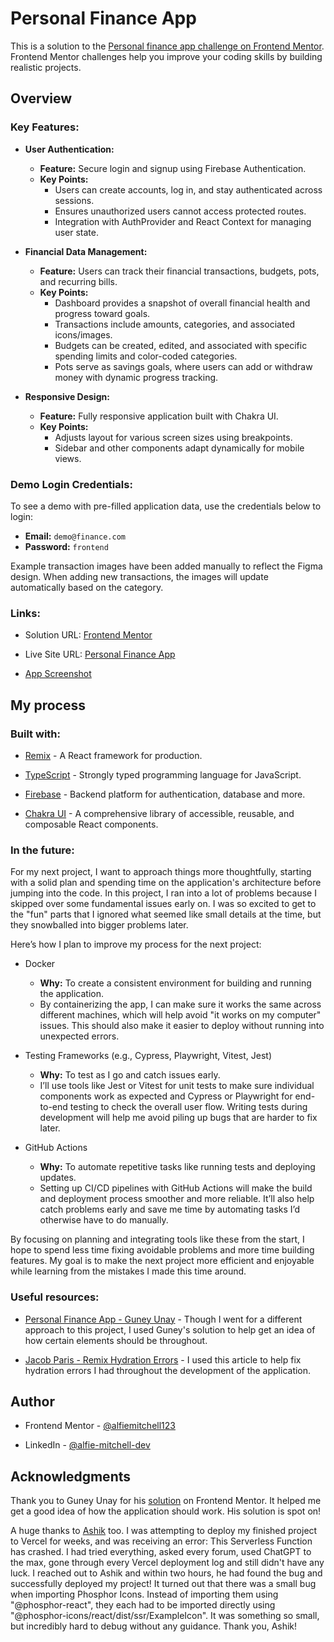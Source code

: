 # Personal Finance App


This is a solution to the [Personal finance app challenge on Frontend Mentor](https://www.frontendmentor.io/challenges/personal-finance-app-JfjtZgyMt1). Frontend Mentor challenges help you improve your coding skills by building realistic projects.
  

## Overview

  

### Key Features:

- **User Authentication:**
    - **Feature:** Secure login and signup using Firebase Authentication.
    - **Key Points:**
        -   Users can create accounts, log in, and stay authenticated across sessions.
        -   Ensures unauthorized users cannot access protected routes.
        -   Integration with AuthProvider and React Context for managing user state.

- **Financial Data Management:**
    - **Feature:** Users can track their financial transactions, budgets, pots, and recurring bills.
    -  **Key Points:**
        - Dashboard provides a snapshot of overall financial health and progress toward goals.
        -   Transactions include amounts, categories, and associated icons/images.
        -   Budgets can be created, edited, and associated with specific spending limits and color-coded categories.
        -   Pots serve as savings goals, where users can add or withdraw money with dynamic progress tracking.

- **Responsive Design:**

    - **Feature:** Fully responsive application built with Chakra UI.
    - **Key Points:**
        -   Adjusts layout for various screen sizes using breakpoints.
        -   Sidebar and other components adapt dynamically for mobile views.

### Demo Login Credentials:

To see a demo with pre-filled application data, use the credentials below to login:

- **Email:** `demo@finance.com`
- **Password:** `frontend`

Example transaction images have been added manually to reflect the Figma design. When adding new transactions, the images will update automatically based on the category.
  

### Links:

  

- Solution URL: [Frontend Mentor](https://www.frontendmentor.io/solutions/full-stack-personal-finance-app-with-remix-firebase-and-chakra-ui-nNaYk8-i5w)

- Live Site URL: [Personal Finance App](https://personal-finance-app-snowy.vercel.app/login)

- [App Screenshot](https://ibb.co/X36zft8)

  

## My process

  

### Built with:

- [Remix](https://remix.run/) - A React framework for production.

- [TypeScript](https://www.typescriptlang.org/) - Strongly typed programming language for JavaScript.

- [Firebase](https://firebase.com/) - Backend platform for authentication, database and more.

- [Chakra UI](https://www.chakra-ui.com/) - A comprehensive library of accessible, reusable, and composable React components.


### In the future:

For my next project, I want to approach things more thoughtfully, starting with a solid plan and spending time on the application's architecture before jumping into the code. In this project, I ran into a lot of problems because I skipped over some fundamental issues early on. I was so excited to get to the "fun" parts that I ignored what seemed like small details at the time, but they snowballed into bigger problems later.

Here’s how I plan to improve my process for the next project:

- Docker
    - **Why:** To create a consistent environment for building and running the application.
    - By containerizing the app, I can make sure it works the same across different machines, which will help avoid "it works on my computer" issues. This should also make it easier to deploy without running into unexpected errors.

- Testing Frameworks (e.g., Cypress, Playwright, Vitest, Jest)
    - **Why:** To test as I go and catch issues early.
    - I’ll use tools like Jest or Vitest for unit tests to make sure individual components work as expected and Cypress or Playwright for end-to-end testing to check the overall user flow. Writing tests during development will help me avoid piling up bugs that are harder to fix later.

- GitHub Actions
    - **Why:** To automate repetitive tasks like running tests and deploying updates.
    - Setting up CI/CD pipelines with GitHub Actions will make the build and deployment process smoother and more reliable. It’ll also help catch problems early and save me time by automating tasks I’d otherwise have to do manually.

By focusing on planning and integrating tools like these from the start, I hope to spend less time fixing avoidable problems and more time building features. My goal is to make the next project more efficient and enjoyable while learning from the mistakes I made this time around.

 
### Useful resources:

- [Personal Finance App - Guney Unay](https://www.frontendmentor.io/solutions/fullstack-personal-finance-app-xi45ayqyMY) - Though I went for a different approach to this project, I used Guney's solution to help get an idea of how certain elements should be throughout.

- [Jacob Paris - Remix Hydration Errors](https://www.jacobparis.com/content/remix-hydration-errors) - I used this article to help fix hydration errors I had throughout the development of the application.

## Author


- Frontend Mentor - [@alfiemitchell123](https://www.frontendmentor.io/profile/alfiemitchell123)

- LinkedIn - [@alfie-mitchell-dev](www.linkedin.com/in/alfie-mitchell-dev)

  

## Acknowledgments

Thank you to Guney Unay for his [solution](https://www.frontendmentor.io/solutions/fullstack-personal-finance-app-xi45ayqyMY) on Frontend Mentor. It helped me get a good idea of how the application should work. His solution is spot on!

A huge thanks to [Ashik](https://www.fiverr.com/ashikjs/) too. I was attempting to deploy my finished project to Vercel for weeks, and was receiving an error: This Serverless Function has crashed. I had tried everything, asked every forum, used ChatGPT to the max, gone through every Vercel deployment log and still didn't have any luck. I reached out to Ashik and within two hours, he had found the bug and successfully deployed my project! It turned out that there was a small bug when importing Phosphor Icons. Instead of importing them using "@phosphor-react", they each had to be imported directly using "@phosphor-icons/react/dist/ssr/ExampleIcon". It was something so small, but incredibly hard to debug without any guidance. Thank you, Ashik!